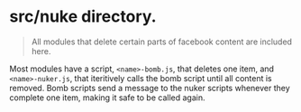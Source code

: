 # src/nuke directory.

> All modules that delete certain parts of facebook content are included here.

Most modules have a script, `<name>-bomb.js`, that deletes one item, and `<name>-nuker.js`, that iteritively calls the bomb script until all content is removed. Bomb scripts send a message to the nuker scripts whenever they complete one item, making it safe to be called again.